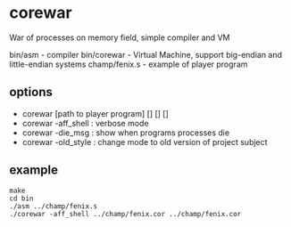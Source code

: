 corewar
=======

War of processes on memory field, simple compiler and VM

bin/asm - compiler
bin/corewar - Virtual Machine, support big-endian and little-endian systems
champ/fenix.s - example of player program

## options

* corewar [path to player program] [] [] []
* corewar -aff_shell : verbose mode
* corewar -die_msg : show when programs processes die
* corewar -old_style : change mode to old version of project subject  

## example

```
make
cd bin
./asm ../champ/fenix.s
./corewar -aff_shell ../champ/fenix.cor ../champ/fenix.cor
```
